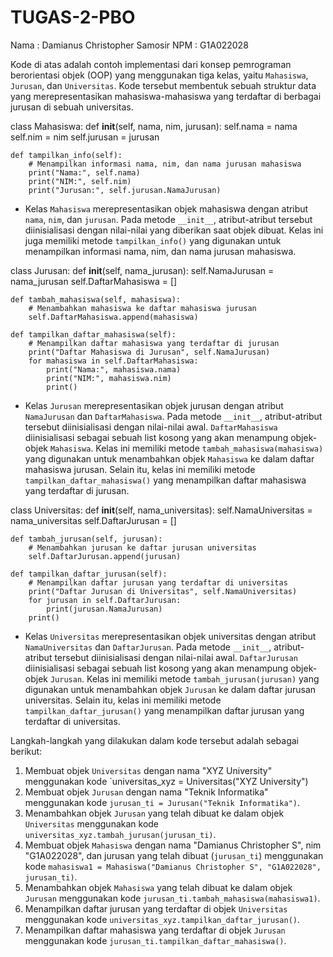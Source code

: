 # TUGAS-2-PBO
Nama : Damianus Christopher Samosir 
NPM : G1A022028

Kode di atas adalah contoh implementasi dari konsep pemrograman berorientasi objek (OOP) yang menggunakan tiga kelas, yaitu `Mahasiswa`, `Jurusan`, dan `Universitas`. Kode tersebut membentuk sebuah struktur data yang merepresentasikan mahasiswa-mahasiswa yang terdaftar di berbagai jurusan di sebuah universitas.

class Mahasiswa:
    def __init__(self, nama, nim, jurusan):
        self.nama = nama
        self.nim = nim
        self.jurusan = jurusan

    def tampilkan_info(self):
        # Menampilkan informasi nama, nim, dan nama jurusan mahasiswa
        print("Nama:", self.nama)
        print("NIM:", self.nim)
        print("Jurusan:", self.jurusan.NamaJurusan)
        
- Kelas `Mahasiswa` merepresentasikan objek mahasiswa dengan atribut `nama`, `nim`, dan `jurusan`. Pada metode `__init__`, atribut-atribut tersebut diinisialisasi dengan nilai-nilai yang diberikan saat objek dibuat. Kelas ini juga memiliki metode `tampilkan_info()` yang digunakan untuk menampilkan informasi nama, nim, dan nama jurusan mahasiswa.

class Jurusan:
    def __init__(self, nama_jurusan):
        self.NamaJurusan = nama_jurusan
        self.DaftarMahasiswa = []

    def tambah_mahasiswa(self, mahasiswa):
        # Menambahkan mahasiswa ke daftar mahasiswa jurusan
        self.DaftarMahasiswa.append(mahasiswa)

    def tampilkan_daftar_mahasiswa(self):
        # Menampilkan daftar mahasiswa yang terdaftar di jurusan
        print("Daftar Mahasiswa di Jurusan", self.NamaJurusan)
        for mahasiswa in self.DaftarMahasiswa:
            print("Nama:", mahasiswa.nama)
            print("NIM:", mahasiswa.nim)
            print()
            
- Kelas `Jurusan` merepresentasikan objek jurusan dengan atribut `NamaJurusan` dan `DaftarMahasiswa`. Pada metode `__init__`, atribut-atribut tersebut diinisialisasi dengan nilai-nilai awal. `DaftarMahasiswa` diinisialisasi sebagai sebuah list kosong yang akan menampung objek-objek `Mahasiswa`. Kelas ini memiliki metode `tambah_mahasiswa(mahasiswa)` yang digunakan untuk menambahkan objek `Mahasiswa` ke dalam daftar mahasiswa jurusan. Selain itu, kelas ini memiliki metode `tampilkan_daftar_mahasiswa()` yang menampilkan daftar mahasiswa yang terdaftar di jurusan.

class Universitas:
    def __init__(self, nama_universitas):
        self.NamaUniversitas = nama_universitas
        self.DaftarJurusan = []

    def tambah_jurusan(self, jurusan):
        # Menambahkan jurusan ke daftar jurusan universitas
        self.DaftarJurusan.append(jurusan)

    def tampilkan_daftar_jurusan(self):
        # Menampilkan daftar jurusan yang terdaftar di universitas
        print("Daftar Jurusan di Universitas", self.NamaUniversitas)
        for jurusan in self.DaftarJurusan:
            print(jurusan.NamaJurusan)
        print()

- Kelas `Universitas` merepresentasikan objek universitas dengan atribut `NamaUniversitas` dan `DaftarJurusan`. Pada metode `__init__`, atribut-atribut tersebut diinisialisasi dengan nilai-nilai awal. `DaftarJurusan` diinisialisasi sebagai sebuah list kosong yang akan menampung objek-objek `Jurusan`. Kelas ini memiliki metode `tambah_jurusan(jurusan)` yang digunakan untuk menambahkan objek `Jurusan` ke dalam daftar jurusan universitas. Selain itu, kelas ini memiliki metode `tampilkan_daftar_jurusan()` yang menampilkan daftar jurusan yang terdaftar di universitas.

Langkah-langkah yang dilakukan dalam kode tersebut adalah sebagai berikut:
1. Membuat objek `Universitas` dengan nama "XYZ University" menggunakan kode `universitas_xyz = Universitas("XYZ University")
2. Membuat objek `Jurusan` dengan nama "Teknik Informatika" menggunakan kode `jurusan_ti = Jurusan("Teknik Informatika")`.
3. Menambahkan objek `Jurusan` yang telah dibuat ke dalam objek `Universitas` menggunakan kode `universitas_xyz.tambah_jurusan(jurusan_ti)`.
4. Membuat objek `Mahasiswa` dengan nama "Damianus Christopher S", nim "G1A022028", dan jurusan yang telah dibuat (`jurusan_ti`) menggunakan kode `mahasiswa1 = Mahasiswa("Damianus Christopher S", "G1A022028", jurusan_ti)`.
5. Menambahkan objek `Mahasiswa` yang telah dibuat ke dalam objek `Jurusan` menggunakan kode `jurusan_ti.tambah_mahasiswa(mahasiswa1)`.
6. Menampilkan daftar jurusan yang terdaftar di objek `Universitas` menggunakan kode `universitas_xyz.tampilkan_daftar_jurusan()`.
7. Menampilkan daftar mahasiswa yang terdaftar di objek `Jurusan` menggunakan kode `jurusan_ti.tampilkan_daftar_mahasiswa()`.
